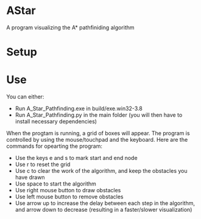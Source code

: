 # AStar
A program visualizing the A* pathfiniding algorithm

# Setup

# Use
You can either:
* Run A_Star_Pathfinding.exe in build/exe.win32-3.8
* Run A_Star_Pathfinding.py in the main folder (you will then have to install necessary dependencies)

When the progtam is running, a grid of boxes will appear. The program is controlled by using the mouse/touchpad and the keyboard. Here are the commands for opearting the program:

* Use the keys e and s to mark start and end node
* Use r to reset the grid
* Use c to clear the work of the algorithm, and keep the obstacles you have drawn
* Use space to start the algorithm
* Use right mouse button to draw obstacles
* Use left mouse button to remove obstacles
* Use arrow up to increase the delay between each step in the algorithm, and arrow down to decrease (resulting in a faster/slower visualization)

